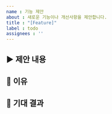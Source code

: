 ```yaml
---
name : 기능 제안
about : 새로운 기능이나 개선사항을 제안합니다.
title : "[Feature]"
label : todo
assignees : ''
---
```



## ▶️ 제안 내용
<!-- 어떤 기능을 제안하는지 자세히 설명해주세요. -->

## 🧐 이유
<!-- 이 기능이 왜 필요한지, 어떤 문제를 해결하는지 설명해주세요. -->

## 🥹 기대 결과
<!-- 어떤 결과를 기대하는지 설명해주세요. -->
